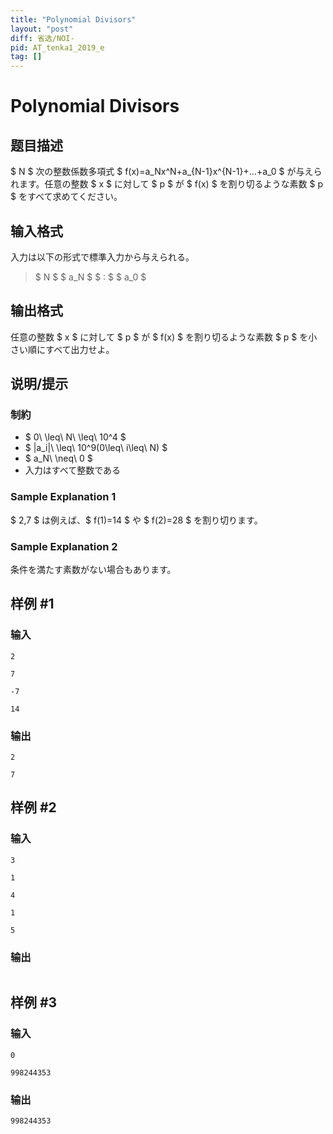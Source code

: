 ```yaml
---
title: "Polynomial Divisors"
layout: "post"
diff: 省选/NOI-
pid: AT_tenka1_2019_e
tag: []
---
```


# Polynomial Divisors

## 题目描述

[problemUrl]: https://atcoder.jp/contests/tenka1-2019/tasks/tenka1_2019_e

$ N $ 次の整数係数多項式 $ f(x)=a_Nx^N+a_{N-1}x^{N-1}+...+a_0 $ が与えられます。任意の整数 $ x $ に対して $ p $ が $ f(x) $ を割り切るような素数 $ p $ をすべて求めてください。

## 输入格式

入力は以下の形式で標準入力から与えられる。

> $ N $ $ a_N $ $ : $ $ a_0 $

## 输出格式

任意の整数 $ x $ に対して $ p $ が $ f(x) $ を割り切るような素数 $ p $ を小さい順にすべて出力せよ。

## 说明/提示

### 制約

- $ 0\ \leq\ N\ \leq\ 10^4 $
- $ |a_i|\ \leq\ 10^9(0\leq\ i\leq\ N) $
- $ a_N\ \neq\ 0 $
- 入力はすべて整数である

### Sample Explanation 1

$ 2,7 $ は例えば、$ f(1)=14 $ や $ f(2)=28 $ を割り切ります。

### Sample Explanation 2

条件を満たす素数がない場合もあります。

## 样例 #1

### 输入

```
2
7
-7
14
```

### 输出

```
2
7
```

## 样例 #2

### 输入

```
3
1
4
1
5
```

### 输出

```

```

## 样例 #3

### 输入

```
0
998244353
```

### 输出

```
998244353
```


